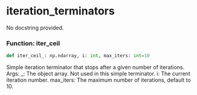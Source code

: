 # iteration_terminators

No docstring provided.

### Function: iter_ceil

```python
def iter_ceil_: np.ndarray, i: int, max_iters: int=10
```

Simple iteration terminator that stops after a given number of iterations.
Args:
    _: The object array. Not used in this simple terminator.
    i: The current iteration number.
    max_iters: The maximum number of iterations, default to 10.

